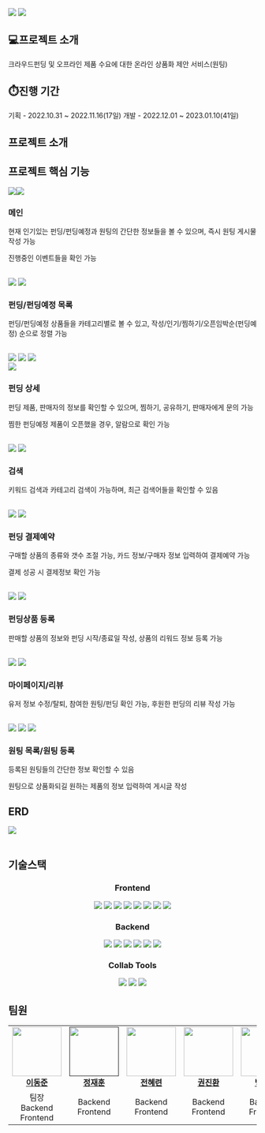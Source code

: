 <img src="https://github.com/papicc45/papicc45/assets/118866032/18d94fe3-5506-446c-bda7-c8cece2b475e">
<img src="https://github.com/papicc45/papicc45/assets/118866032/9a721e40-45dc-412c-a472-fb34439f6eca">

## 💻프로젝트 소개
크라우드펀딩 및 오프라인 제품 수요에 대한 온라인 상품화 제안 서비스(원팅)

## ⏱️진행 기간
기획 - 2022.10.31 ~ 2022.11.16(17일) 
개발 - 2022.12.01 ~ 2023.01.10(41일)

## 프로젝트 소개
<p></p>

## 프로젝트 핵심 기능
<div style="display : flex;">
  <img src="https://github.com/kdt-8-4/Weatherfit_Backend/assets/118866032/edaa1827-ffc5-412f-bdf1-6a4bb9982de4">
  <img src="https://github.com/kdt-8-4/Weatherfit_Backend/assets/118866032/bd869fb7-7fc5-4963-957b-c19f12bd6c85">
</div>

### 메인
<p>현재 인기있는 펀딩/펀딩예정과 원팅의 간단한 정보들을 볼 수 있으며, 즉시 원팅 게시물 작성 가능</p>
<p>진행중인 이벤트들을 확인 가능</p><br/>

<div stytle="diplay : flex;">
  <img src="https://github.com/kdt-8-4/Weatherfit_Backend/assets/118866032/1f4263f7-c083-4128-b8ee-b22ef8005745">
  <img src="https://github.com/kdt-8-4/Weatherfit_Backend/assets/118866032/41aa9baf-9bd9-4fd6-9fcb-44af40e1763e">
</div>

### 펀딩/펀딩예정 목록
<p>펀딩/펀딩예정 상품들을 카테고리별로 볼 수 있고, 작성/인기/찜하기/오픈임박순(펀딩예정) 순으로 정렬 가능</p><br/>

<div stytle="diplay : flex;">
  <img src="https://github.com/kdt-8-4/Weatherfit_Backend/assets/118866032/1011597e-3546-4aa0-95f3-2b2b151326d7">
  <img src="https://github.com/kdt-8-4/Weatherfit_Backend/assets/118866032/80f06e15-2e98-492e-bdc9-aa65c2e81b87">
  <img src="https://github.com/kdt-8-4/Weatherfit_Backend/assets/118866032/c4346e48-15d4-4389-b437-9ae802b43103">
</div>
<img src="https://github.com/kdt-8-4/Weatherfit_Backend/assets/118866032/56baf3ac-ffea-4440-a076-50722b6e42fd">

### 펀딩 상세
<p>펀딩 제품, 판매자의 정보를 확인할 수 있으며, 찜하기, 공유하기, 판매자에게 문의 가능</p>
<p>찜한 펀딩예정 제품이 오픈했을 경우, 알람으로 확인 가능</p><br/>

<div stytle="diplay : flex;">
  <img src="https://github.com/kdt-8-4/Weatherfit_Backend/assets/118866032/fa9f6761-cee5-4594-8062-ad6f7adeef42">
  <img src="https://github.com/kdt-8-4/Weatherfit_Backend/assets/118866032/7795b5a2-c87a-4a7f-8199-181e45dd7e17">
</div>

### 검색
<p>키워드 검색과 카테고리 검색이 가능하며, 최근 검색어들을 확인할 수 있음</p><br/>


<div stytle="diplay : flex;">
  <img src="https://github.com/kdt-8-4/Weatherfit_Backend/assets/118866032/f9d73865-16ff-469c-93ab-37bf32fa58b0">
  <img src="https://github.com/kdt-8-4/Weatherfit_Backend/assets/118866032/3a7c76cb-8e3a-494d-a3aa-28f09e537b61">
</div>

### 펀딩 결제예약
<p>구매할 상품의 종류와 갯수 조절 가능, 카드 정보/구매자 정보 입력하여 결제예약 가능</p>
<p>결제 성공 시 결제정보 확인 가능</p><br/>

<div stytle="diplay : flex;">
  <img src="https://github.com/kdt-8-4/Weatherfit_Backend/assets/118866032/c7010ba4-f341-45fd-8aa2-baec2f2daf6f">
  <img src="https://github.com/kdt-8-4/Weatherfit_Backend/assets/118866032/8ba67f26-3352-4b47-a2a6-97b5381aa4da">
</div>

### 펀딩상품 등록
<p>판매할 상품의 정보와 펀딩 시작/종료일 작성, 상품의 리워드 정보 등록 가능</p><br/>

<div stytle="diplay : flex;">
  <img src="https://github.com/kdt-8-4/Weatherfit_Backend/assets/118866032/ebe7f0c0-4374-4224-80bc-54d961ba0c7c">
  <img src="https://github.com/kdt-8-4/Weatherfit_Backend/assets/118866032/c9225b4e-1a8d-4827-b7a4-f3d2475ac16e">
</div>

### 마이페이지/리뷰
<p>유저 정보 수정/탈퇴, 참여한 원팅/펀딩 확인 가능, 후원한 펀딩의 리뷰 작성 가능</p><br/>

<div stytle="diplay : flex;">
  <img src="https://github.com/kdt-8-4/Weatherfit_Backend/assets/118866032/8297de55-8e0d-443a-bc91-e3598cb97519">
  <img src="https://github.com/kdt-8-4/Weatherfit_Backend/assets/118866032/5400b297-af98-40dd-a424-4d7c96a44e4e">
  <img src="https://github.com/kdt-8-4/Weatherfit_Backend/assets/118866032/0bc75b7f-ba27-42c4-8112-547c726d9077">
</div>

### 원팅 목록/원팅 등록
<p>등록된 원팅들의 간단한 정보 확인할 수 있음</p>
<p>원팅으로 상품화되길 원하는 제품의 정보 입력하여 게시글 작성</p>


## ERD
<img src="https://github.com/papicc45/papicc45/assets/118866032/47aa076e-f45a-4338-ac4b-5d9483466f9b">
<br/><br/>


## 기술스택
<div align=center> 
  <h3><b>Frontend</b></h3>
  <img src="https://img.shields.io/badge/HTML5-E34F26?style=flat&logo=html5&logoColor=white">
  <img src="https://img.shields.io/badge/CSS3-1572B6?style=flat&logo=css3&logoColor=white">
  <img src="https://img.shields.io/badge/Javascript-F7DF1E?style=flat&logo=javascript&logoColor=white">
  <img src="https://img.shields.io/badge/jQuery-0769AD?style=flat&logo=jquery&logoColor=white">
  <img src="https://img.shields.io/badge/Ajax-000000?style=flat&logo=ajax&logoColor=white">
  <img src="https://img.shields.io/badge/Kakao Map API-FFCD00?style=flat&logo=kakao&logoColor=white">
  <img src="https://img.shields.io/badge/CoolSMS API-40AEF0?style=flat&logo=&logoColor=white">
  <img src="https://img.shields.io/badge/Naver Mail API-03C75A?style=flat&logo=naver&logoColor=white">

  <br/>
  
  <h3><b>Backend</b></h3>
  <img src="https://img.shields.io/badge/Java-007396?style=flat&logo=java&logoColor=white">
  <img src="https://img.shields.io/badge/Mybatis-000000?style=flat&logo=mybatis&logoColor=white">
  <img src="https://img.shields.io/badge/Spring Framework-6DB33F?style=flat&logo=spring&logoColor=white">
  <img src="https://img.shields.io/badge/Oracle-F80000?&logo=oracle&logoColor=white">
  <img src="https://img.shields.io/badge/Apache Tomcat-F8DC75?&logo=apachetomcat&logoColor=white">
  <img src="https://img.shields.io/badge/Import API-D9411E?&logo=&logoColor=white">
  <br/>

  <h3>Collab Tools</h3>
  <img src="https://img.shields.io/badge/GitHub-181717?&logo=github&logoColor=white">
  <img src="https://img.shields.io/badge/Figma-F24E1E?&logo=Figma&logoColor=white">
  <img src="https://img.shields.io/badge/SourceTree-0052CC?&logo=sourcetree&logoColor=white">
  
</div>

## 팀원
<table align="center">
  <tbody>
    <tr>
      <td align="center"><a href="https://github.com/papicc45"><img src="https://github.com/papicc45.png" width="100px;" alt=""/><br /><b>이동준</b></a><br /></td>
      <td align="center"><a href=""><img src="" width="100px;" alt=""/><br /><b>정재훈</b></a><br /></td>
      <td align="center"><a href="https://github.com/nutbrown"><img src="https://github.com/nutbrown.png" width="100px;" alt=""/><br /><b>전혜련</b></a><br /></td>
      <td align="center"><a href="https://github.com/jinhwan113331"><img src="https://github.com/jinhwan113331.png" width="100px;" alt=""/><br /><b>권진환</b></a><br /></td>
      <td align="center"><a href="https://github.com/LoopyBAEK"><img src="https://github.com/LoopyBAEK.png" width="100px;" alt=""/><br /><b>백장미</b></a><br /></td>
    </tr>
    <tr>
      <td align="center">팀장<br/>Backend<br/>Frontend</td>
      <td align="center">Backend<br/>Frontend</td>
      <td align="center">Backend<br/>Frontend</td>
      <td align="center">Backend<br/>Frontend</td>
      <td align="center">Backend<br/>Frontend</td>
    </tr>
    
  </tbody>
</table>



